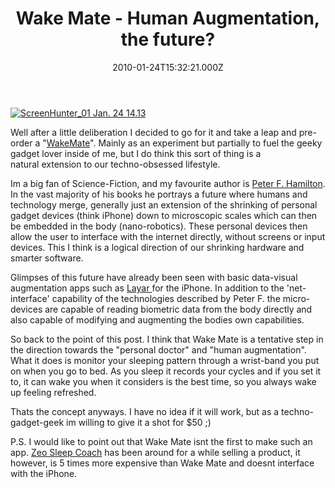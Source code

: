 ﻿---
coverImage: /images/fallback-post-header.png
date: "2010-01-24T15:32:21.000Z"
tags:
  - iphone
  - productivity
  - sleep
  - utility
title: "Wake Mate - Human Augmentation, the future?"
oldUrl: /photos-personal/wake-mate-human-augmentation-the-future
---

[![](https://www.mikecann.blog/wp-content/uploads/2010/01/ScreenHunter_01-Jan.-24-14.13.jpg "ScreenHunter_01 Jan. 24 14.13")](https://www.mikecann.blog/wp-content/uploads/2010/01/ScreenHunter_01-Jan.-24-14.13.jpg)

Well after a little deliberation I decided to go for it and take a leap and pre-order a "[WakeMate](https://wakemate.com/)". Mainly as an experiment but partially to fuel the geeky gadget lover inside of me, but I do think this sort of thing is a natural extension to our techno-obsessed lifestyle.

<!-- more -->

Im a big fan of Science-Fiction, and my favourite author is [Peter F. Hamilton](https://www.amazon.co.uk/exec/obidos/search-handle-url?_encoding=UTF8&search-type=ss&index=books-uk&field-author=Peter%20F.%20Hamilton). In the vast majority of his books he portrays a future where humans and technology merge, generally just an extension of the shrinking of personal gadget devices (think iPhone) down to microscopic scales which can then be embedded in the body (nano-robotics). These personal devices then allow the user to interface with the internet directly, without screens or input devices. This I think is a logical direction of our shrinking hardware and smarter software.

Glimpses of this future have already been seen with basic data-visual augmentation apps such as [Layar ](https://layar.com/)for the iPhone. In addition to the 'net-interface' capability of the technologies described by Peter F. the micro-devices are capable of reading biometric data from the body directly and also capable of modifying and augmenting the bodies own capabilities.

So back to the point of this post. I think that Wake Mate is a tentative step in the direction towards the "personal doctor" and "human augmentation". What it does is monitor your sleeping pattern through a wrist-band you put on when you go to bed. As you sleep it records your cycles and if you set it to, it can wake you when it considers is the best time, so you always wake up feeling refreshed.

Thats the concept anyways. I have no idea if it will work, but as a techno-gadget-geek im willing to give it a shot for \$50 ;)

P.S. I would like to point out that Wake Mate isnt the first to make such an app. [Zeo Sleep Coach](https://www.myzeo.com/) has been around for a while selling a product, it however, is 5 times more expensive than Wake Mate and doesnt interface with the iPhone.
